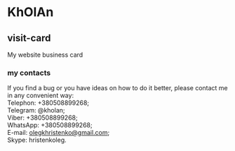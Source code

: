 # KhOlAn

## visit-card
My website business card

### my contacts
If you find a bug or you have ideas on how to do it better, please contact me in any convenient way:  
Telephon: +380508899268;  
Telegram: @kholan;  
Viber: +380508899268;  
WhatsApp: +380508899268;  
E-mail: olegkhristenko@gmail.com;  
Skype: hristenkoleg.